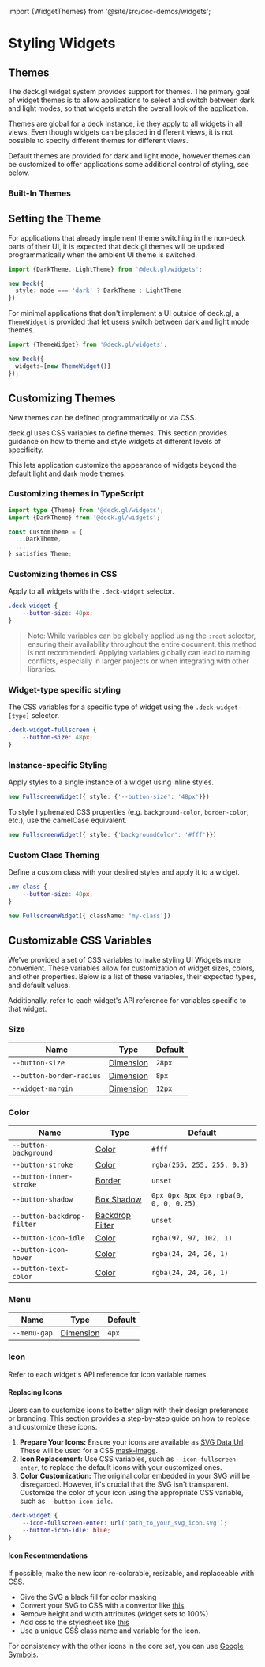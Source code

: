 import {WidgetThemes} from '@site/src/doc-demos/widgets';

# Styling Widgets

## Themes

The deck.gl widget system provides support for themes. The primary goal of widget themes is to allow applications to select and switch between dark and light modes, so that widgets match the overall look of the application. 

Themes are global for a deck instance, i.e they apply to all widgets in all views. Even though widgets can be placed in different views, it is not possible to specify different themes for different views.

Default themes are provided for dark and light mode, however themes can be customized to offer applications some additional control of styling, see below.

### Built-In Themes

<WidgetThemes/>

## Setting the Theme

For applications that already implement theme switching in the non-deck parts of their UI, it is expected that deck.gl themes will be updated programmatically when the ambient UI theme is switched.

```ts
import {DarkTheme, LightTheme} from '@deck.gl/widgets';

new Deck({
  style: mode === 'dark' ? DarkTheme : LightTheme
})
```

For minimal applications that don't implement a UI outside of deck.gl, a [`ThemeWidget`](./theme-widget) is provided that let users switch between dark and light mode themes. 

```ts
import {ThemeWidget} from '@deck.gl/widgets';

new Deck({
  widgets=[new ThemeWidget()]
});
```


## Customizing Themes

New themes can be defined programmatically or via CSS.

deck.gl uses CSS variables to define themes. This section provides guidance on how to theme and style widgets at different levels of specificity.

This lets application customize the appearance of widgets beyond the default light and dark mode themes. 

### Customizing themes in TypeScript

```ts
import type {Theme} from '@deck.gl/widgets';
import {DarkTheme} from '@deck.gl/widgets';

const CustomTheme = {
  ...DarkTheme,
  ...
} satisfies Theme;
```

### Customizing themes in CSS

Apply to all widgets with the `.deck-widget` selector.

```css
.deck-widget {
    --button-size: 48px;
}
```

> Note: While variables can be globally applied using the `:root` selector, ensuring their availability throughout the entire document, this method is not recommended. Applying variables globally can lead to naming conflicts, especially in larger projects or when integrating with other libraries.

### Widget-type specific styling

The CSS variables for a specific type of widget using the `.deck-widget-[type]` selector.

```css
.deck-widget-fullscreen {
    --button-size: 48px;
}
```

### Instance-specific Styling

Apply styles to a single instance of a widget using inline styles.

```ts
new FullscreenWidget({ style: {'--button-size': '48px'}})
```

To style hyphenated CSS properties (e.g. `background-color`, `border-color`, etc.), use the camelCase equivalent.

```ts
new FullscreenWidget({ style: {'backgroundColor': '#fff'}})
```

### Custom Class Theming

Define a custom class with your desired styles and apply it to a widget.

```css
.my-class {
    --button-size: 48px;
}
```
```ts
new FullscreenWidget({ className: 'my-class'})
```

## Customizable CSS Variables

We've provided a set of CSS variables to make styling UI Widgets more convenient. These variables allow for customization of widget sizes, colors, and other properties. Below is a list of these variables, their expected types, and default values.

Additionally, refer to each widget's API reference for variables specific to that widget.

### Size

| Name | Type | Default |
| ---- | ---- | ------- |
| `--button-size` | [Dimension](https://developer.mozilla.org/en-US/docs/Web/CSS/dimension) | `28px` |
| `--button-border-radius` | [Dimension](https://developer.mozilla.org/en-US/docs/Web/CSS/dimension) | `8px` |
| `--widget-margin` | [Dimension](https://developer.mozilla.org/en-US/docs/Web/CSS/dimension) | `12px` |

### Color

| Name | Type | Default |
| ---- | ---- | ------- |
| `--button-background` | [Color](https://developer.mozilla.org/en-US/docs/Web/CSS/color_value) | `#fff` |
| `--button-stroke` | [Color](https://developer.mozilla.org/en-US/docs/Web/CSS/color_value) | `rgba(255, 255, 255, 0.3)` |
| `--button-inner-stroke` | [Border](https://developer.mozilla.org/en-US/docs/Web/CSS/border) | `unset` |
| `--button-shadow` | [Box Shadow](https://developer.mozilla.org/en-US/docs/Web/CSS/box-shadow) | `0px 0px 8px 0px rgba(0, 0, 0, 0.25)` |
| `--button-backdrop-filter` | [Backdrop Filter](https://developer.mozilla.org/en-US/docs/Web/CSS/backdrop-filter) | `unset` |
| `--button-icon-idle` | [Color](https://developer.mozilla.org/en-US/docs/Web/CSS/color_value) | `rgba(97, 97, 102, 1)` |
| `--button-icon-hover` | [Color](https://developer.mozilla.org/en-US/docs/Web/CSS/color_value) | `rgba(24, 24, 26, 1)` |
| `--button-text-color` | [Color](https://developer.mozilla.org/en-US/docs/Web/CSS/color_value) | `rgba(24, 24, 26, 1)` |

### Menu

| Name | Type | Default |
| ---- | ---- | ------- |
| `--menu-gap` | [Dimension](https://developer.mozilla.org/en-US/docs/Web/CSS/dimension) | `4px` |

### Icon

Refer to each widget's API reference for icon variable names.

#### Replacing Icons

Users can to customize icons to better align with their design preferences or branding. This section provides a step-by-step guide on how to replace and customize these icons.

1. **Prepare Your Icons:** Ensure your icons are available as [SVG Data Url](https://developer.mozilla.org/en-US/docs/Web/CSS/url#using_a_data_url). These will be used for a CSS [mask-image](https://developer.mozilla.org/en-US/docs/Web/CSS/mask-image).
2. **Icon Replacement:** Use CSS variables, such as `--icon-fullscreen-enter`, to replace the default icons with your customized ones.
3. **Color Customization:** The original color embedded in your SVG will be disregarded. However, it's crucial that the SVG isn't transparent. Customize the color of your icon using the appropriate CSS variable, such as `--button-icon-idle`.

```css title="widget-icon-overrides.css"
.deck-widget {
    --icon-fullscreen-enter: url('path_to_your_svg_icon.svg');
    --button-icon-idle: blue;
}
```

#### Icon Recommendations

If possible, make the new icon re-colorable, resizable, and replaceable with CSS.

- Give the SVG a black fill for color masking
- Convert your SVG to CSS with a convertor like [this](https://www.svgbackgrounds.com/tools/svg-to-css/).
- Remove height and width attributes (widget sets to 100%)
- Add css to the stylesheet like [this](https://github.com/visgl/deck.gl/blob/9752123d560ed9cf7cda62b6e83104b9a930e0df/modules/widgets/src/stylesheet.css#L132)
- Use a unique CSS class name and variable for the icon.

For consistency with the other icons in the core set, you can use [Google Symbols](https://fonts.google.com/icons).
